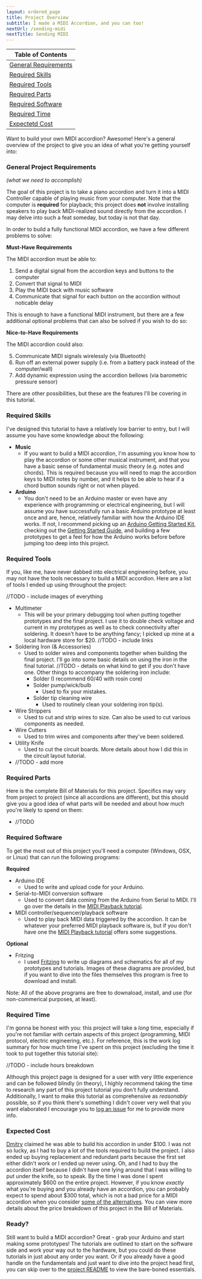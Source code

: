 ```yaml
---
layout: ordered_page
title: Project Overview
subtitle: I made a MIDI Accordion, and you can too!
nextUrl: /sending-midi
nextTitle: Sending MIDI
---
```


<div class="table-of-contents"></div>

| Table of Contents             |
| ----------------------------- |
| [General Requirements](#reqs) |
| [Required Skills](#skills)    |
| [Required Tools](#tools)      |
| [Required Parts](#parts)      |
| [Required Software](#software)|
| [Required Time](#time)        |
| [Expectetd Cost](#cost)       |

Want to build your own MIDI accordion?  Awesome!  Here's a general overview of the project to give you an idea of what you're getting yourself into:

### <a name="reqs"></a>General Project Requirements 
*(what we need to accomplish)*

The goal of this project is to take a piano accordion and turn it into a MIDI Controller capable of playing music from your computer.  Note that the computer is **required** for playback; this project does **not** involve installing speakers to play back MIDI-realized sound directly from the accordion.  I may delve into such a feat someday, but today is not that day.

In order to build a fully functional MIDI accordion, we have a few different problems to solve:

**Must-Have Requirements**

The MIDI accordion must be able to:

1. Send a digital signal from the accordion keys and buttons to the computer 
2. Convert that signal to MIDI 
3. Play the MIDI back with music software 
4. Communicate that signal for each button on the accordion without noticable delay

This is enough to have a functional MIDI instrument, but there are a few additional optional problems that can also be solved if you wish to do so:

**Nice-to-Have Requirements**

The MIDI accordion could also:

5. Communicate MIDI signals wirelessly (via Bluetooth) 
6. Run off an external power supply (i.e. from a battery pack instead of the computer/wall)
7. Add dynamic expression using the accordion bellows (via barometric pressure sensor)

There are other possibilities, but these are the features I'll be covering in this tutorial.

### <a name="skills"></a>Required Skills

I've designed this tutorial to have a relatively low barrier to entry, but I will assume you have some knowledge about the following:

- **Music**
    - If you want to build a MIDI accordion, I'm assuming you know how to play the accordion or some other musical instrument, and that you have a basic sense of fundamental music theory (e.g. notes and chords).  This is required because you will need to map the accordion keys to MIDI notes by number, and it helps to be able to hear if a chord button sounds right or not when played.
- **Arduino**
    - You don't need to be an Arduino master or even have any experience with programming or electrical engineering, but I will assume you have successfully run a basic Arduino prototype at least once and are, hence, relatively familiar with how the Arduino IDE works.  If not, I recommend picking up an [Arduino Getting Started Kit](https://www.amazon.com/s/ref=nb_sb_ss_c_1_18?url=search-alias%3Daps&field-keywords=arduino+getting+started+kit&sprefix=arduino+getting+st%2Caps%2C202), checking out the [Getting Started Guide](https://www.arduino.cc/en/Guide/HomePage), and building a few prototypes to get a feel for how the Arduino works before before jumping too deep into this project.

### <a name="tools"></a>Required Tools

If you, like me, have never dabbed into electrical engineering before, you may not have the tools necessary to build a MIDI accordion.  Here are a list of tools I ended up using throughout the project:

//TODO - include images of everything

- Multimeter
    - This will be your primary debugging tool when putting together prototypes and the final project.  I use it to double check voltage and current in my prototypes as well as to check connectivity after soldering.  It doesn't have to be anything fancy; I picked up mine at a local hardware store for $20.  //TODO - include links
- Soldering Iron (& Accessories)
    - Used to solder wires and components together when building the final project.  I'll go into some basic details on using the iron in the final tutorial.  //TODO - details on what kind to get if you don't have one.  Other things to accompany the soldering iron include:
	    - Solder (I recommend 60/40 with rosin core)
		- Solder pump/wick/bulb
		    - Used to fix your mistakes.
		- Solder tip cleaning wire
		    - Used to routinely clean your soldering iron tip(s).
- Wire Strippers
    - Used to cut and strip wires to size.  Can also be used to cut various components as needed.
- Wire Cutters
    - Used to trim wires and components after they've been soldered.
- Utility Knife
    - Used to cut the circuit boards.  More details about how I did this in the circuit layout tutorial.
- //TODO - add more

### <a name="parts"></a>Required Parts

Here is the complete Bill of Materials for this project.  Specifics may vary from project to project (since all accordions are different), but this should give you a good idea of what parts will be needed and about how much you're likely to spend on them:

- //TODO

### <a name="software"></a>Required Software

To get the most out of this project you'll need a computer (Windows, OSX, or Linux) that can run the following programs:

**Required**

- Arduino IDE
    - Used to write and upload code for your Arduino.
- Serial-to-MIDI conversion software
    - Used to convert data coming from the Arduino from Serial to MIDI.  I'll go over the details in the [MIDI Playback tutorial](../midi-playback).
- MIDI controller/sequencer/playback software
    - Used to play back MIDI data triggered by the accordion.  It can be whatever your preferred MIDI playback software is, but if you don't have one the [MIDI Playback tutorial](../midi-playback) offers some suggestions.
	
**Optional**

- Fritzing
    - I used [Fritzing](http://fritzing.org/home/) to write up diagrams and schematics for all of my prototypes and tutorials.  Images of these diagrams are provided, but if you want to dive into the files themselves this program is free to download and install.
	
Note: All of the above programs are free to downaload, install, and use (for non-commerical purposes, at least).

### <a name="time"></a>Required Time

I'm gonna be honest with you: this project will take a *long* time, especially if you're not familiar with certain aspects of this project (programming, MIDI protocol, electric engineering, etc.).  For reference, this is the work log summary for how much time I've spent on this project (excluding the time it took to put together this tutorial site):

//TODO - include hours breakdown

Although this project page is designed for a user with very little experience and can be followed blindly (in theory), I highly recommend taking the time to research any part of this project tutorial you don't fully understand.  Additionally, I want to make this tutorial as comprehensive as *reasonably* possible, so if you think there's something I didn't cover very well that you want elaborated I encourage you to [log an issue](https://github.com/bvavra/MIDI_Accordion/issues) for me to provide more info.

### <a name="cost"></a>Expected Cost

[Dmitry](https://github.com/accordion-mega/AccordionMega/wiki/Accordion-Mega-story) claimed he was able to build his accordion in under $100.  I was not so lucky, as I had to buy a lot of the tools required to build the project.  I also ended up buying replacement and redundant parts because the first set either didn't work or I ended up never using.  Oh, and I had to buy the accordion itself because I didn't have one lying around that I was willing to put under the knife, so to speak.  By the time I was done I spent approximately $600 on the entire project.  However, if you know *exactly* what you're buying and you already have an accordion, you can probably expect to spend about $300 total, which is not a bad price for a MIDI accordion when you consider [some of the alternatives](https://www.google.com/webhp?sourceid=chrome-instant&ion=1&espv=2&ie=UTF-8#tbm=shop&q=roland+v-accordion).  You can view more details about the price breakdown of this project in the Bill of Materials.

### Ready?

Still want to build a MIDI accordion?  Great - grab your Arduino and start making some prototypes!  The tutorials are outlined to start on the software side and work your way out to the hardware, but you could do these tutorials in just about any order you want.  Or if you already have a good handle on the fundamentals and just want to dive into the project head first, you can skip over to the [project README](https://github.com/bvavra/MIDI_Accordion) to view the bare-boned essentials.